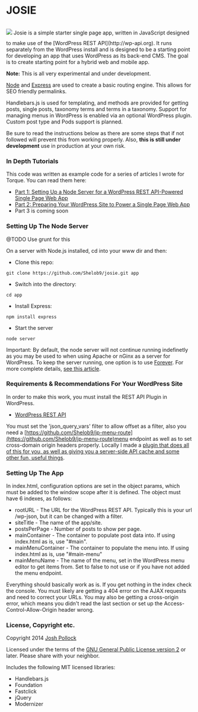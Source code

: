 JOSIE
=====
<p style="display:inline-block;text-align:center;"><img src="img/josie.jpg"  /></p>
Josie is a simple starter single page app, written in JavaScript designed to make use of the [WordPress REST API](http://wp-api.org). It runs separately from the WordPress install and is designed to be a starting point for developing an app that uses WordPress as its back-end CMS. The goal is to create starting point for a hybrid web and mobile app.

<strong>Note:</strong> This is all very experimental and under development.</strong>

[Node](http://nodejs.om/) and [Express](http://expressjs.com/) are used to create a basic routing engine. This allows for SEO friendly permalinks.

Handlebars.js is used for templating, and methods are provided for getting posts, single posts, taxonomy terms and terms in a taxonomy. Support for managing menus in WordPress is enabled via an optional WordPress plugin. Custom post type and Pods support is planned.

Be sure to read the instructions below as there are some steps that if not followed will prevent this from working properly. Also, <strong>this is still under development</strong> use in production at your own risk.

### In Depth Tutorials
This code was written as example code for a series of articles I wrote for Torque. You can read them here:

* [Part 1: Setting Up a Node Server for a WordPress REST API-Powered Single Page Web App](http://torquemag.io/setting-node-server-json-rest-api-powered-single-page-web-app/)
* [Part 2: Preparing Your WordPress Site to Power a Single Page Web App](http://torquemag.io/preparing-wordpress-site-power-single-page-web-app/)
* Part 3 is coming soon

### Setting Up The Node Server
@TODO Use grunt for this

On a server with Node.js installed, cd into your www dir and then:

* Clone this repo:

`git clone https://github.com/Shelob9/josie.git app`

* Switch into the directory:

`cd app`

* Install Express:

`npm install express`

* Start the server

`node server`

Important: By default, the node server will not continue running indefinetly as you may be used to when using Apache or nGinx as a server for WordPress. To keep the server running, one option is to use [Forever](https://www.npmjs.org/package/forever). For more complete details, [see this article](http://www.hacksparrow.com/keep-node-js-script-running-after-logging-out-from-shell.html).

### Requirements & Recommendations For Your WordPress Site
In order to make this work, you must install the REST API Plugin in WordPress.

* [WordPress REST API](https://wordpress.org/plugins/json-rest-api/)

You must set the 'json_query_vars' filter to allow offset as a filter, also you need a [https://github.com/Shelob9/jp-menu-route](https://github.com/Shelob9/jp-menu-route)menu endpoint as well as to set cross-domain origin headers properly. Locally I made a  [plugin that does all of this for you, as well as giving you a server-side API cache and some other fun, useful things](https://github.com/Shelob9/josie-api).

### Setting Up The App
In index.html, configuration options are set in the object params, which must be added to the window scope after it is defined. The object must have 6 indexes, as follows:

* rootURL - The URL for the WordPress REST API. Typically this is your url /wp-json, but it can be changed with a filter.
* siteTitle - The name of the app/site.
* postsPerPage - Number of posts to show per page.
* mainContainer - The container to populate post data into. If using index.html as is, use "#main".
* mainMenuContainer - The container to populate the menu into. If using index.html as is, use "#main-menu"
* mainMenuName - The name of the menu, set in the WordPress menu editor to get items from. Set to false to not use or if you have not added the menu endpoint.

Everything should basically work as is. If you get nothing in the index check the console. You must likely are getting a 404 error on the AJAX requests and need to correct your URLs. You may also be getting a cross-origin error, which means you didn't read the last section or set up the Access-Control-Allow-Origin header wrong.

### License, Copyright etc.
Copyright 2014  [Josh Pollock](http://JoshPress.net)

Licensed under the terms of the [GNU General Public License version 2](http://www.gnu.org/licenses/gpl-2.0.html) or later. Please share with your neighbor.

Includes the following MIT licensed libraries:
* Handlebars.js
* Foundation
* Fastclick
* jQuery
* Modernizer



